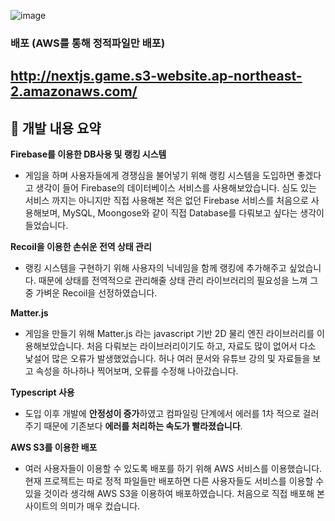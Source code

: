 ![image](https://github.com/MUYEONKIM/NextjsGame/assets/114132468/e429d856-4e0f-44b6-b4d4-2552a556bc62)

### 배포 (AWS를 통해 정적파일만 배포)
## http://nextjs.game.s3-website.ap-northeast-2.amazonaws.com/

## 📙 **개발 내용 요약**

**Firebase를 이용한 DB사용 및 랭킹 시스템**

- 게임을 하며 사용자들에게 경쟁심을 불어넣기 위해 랭킹 시스템을 도입하면 좋겠다고 생각이 들어 Firebase의 데이터베이스 서비스를 사용해보았습니다. 심도 있는 서비스 까지는 아니지만 직접 사용해본 적은 없던 Firebase 서비스를 처음으로 사용해보며, MySQL, Moongose와 같이 직접 Database를 다뤄보고 싶다는 생각이 들었습니다.

**Recoil을 이용한 손쉬운 전역 상태 관리**

- 랭킹 시스템을 구현하기 위해 사용자의 닉네임을 함께 랭킹에 추가해주고 싶었습니다. 때문에 상태를 전역적으로 관리해줄 상태 관리 라이브러리의 필요성을 느껴 그 중 가벼운 Recoil을 선정하였습니다.

**Matter.js**

- 게임을 만들기 위해 Matter.js 라는 javascript 기반 2D 물리 엔진 라이브러리를 이용해보았습니다.  처음 다뤄보는 라이브러리이기도 하고, 자료도 많이 없어서 다소 낯설어 많은 오류가 발생했었습니다. 허나 여러 문서와 유튜브 강의 및 자료들을 보고 속성을 하나하나 찍어보며, 오류를 수정해 나아갔습니다.

**Typescript 사용**

- 도입 이후 개발에 **안정성이 증가**하였고 컴파일링 단계에서 에러를 1차 적으로 걸러주기 때문에 
기존보다 **에러를 처리하는 속도가 빨라졌습니다**.

**AWS S3를 이용한 배포**

- 여러 사용자들이 이용할 수 있도록 배포를 하기 위해 AWS 서비스를 이용했습니다. 현재 프로젝트는 따로 정적 파일들만 배포하면 다른 사용자들도 서비스를 이용할 수 있을 것이라 생각해 AWS S3을 이용하여 배포하였습니다. 처음으로 직접 배포해 본 사이트의 의미가 매우 컸습니다.
